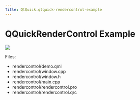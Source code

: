 ```yaml
---
Title: QtQuick.qtquick-rendercontrol-example
---
```

        
QQuickRenderControl Example
===========================

<span class="subtitle"></span>
<span id="details"></span>
![](https://developer.ubuntu.com/static/devportal_uploaded/d54f3a7e-349a-4d8c-8b75-41fbabe228c6-api/apps/qml/sdk-15.04.5/qtquick-rendercontrol-example/images/rendercontrol-example.jpg)

Files:

-   rendercontrol/demo.qml
-   rendercontrol/window.cpp
-   rendercontrol/window.h
-   rendercontrol/main.cpp
-   rendercontrol/rendercontrol.pro
-   rendercontrol/rendercontrol.qrc

